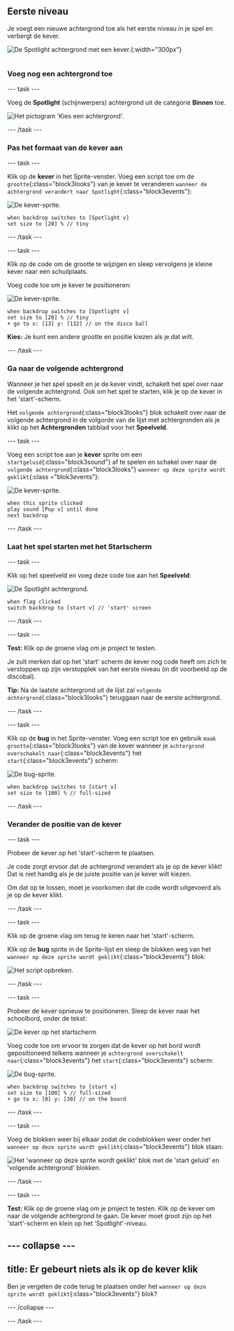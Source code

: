 ## Eerste niveau

<div style="display: flex; flex-wrap: wrap">
<div style="flex-basis: 200px; flex-grow: 1; margin-right: 15px;">
Je voegt een nieuwe achtergrond toe als het eerste niveau in je spel en verbergt de kever.
</div>
<div>

![De Spotlight achtergrond met een kever.](images/first-level.png){:width="300px"}

</div>
</div>

### Voeg nog een achtergrond toe

--- task ---

Voeg de **Spotlight** (schijnwerpers) achtergrond uit de categorie **Binnen** toe.

![Het pictogram 'Kies een achtergrond'.](images/backdrop-button.png)

--- /task ---

### Pas het formaat van de kever aan

--- task ---

Klik op de **kever** in het Sprite-venster. Voeg een script toe om de `grootte`{:class="block3looks"} van je kever te veranderen `wanneer de achtergrond verandert naar Spotlight`{:class="block3events"}:

![De kever-sprite.](images/bug-sprite.png)

```blocks3
when backdrop switches to [Spotlight v]
set size to [20] % // tiny
```

--- /task ---

--- task ---

Klik op de code om de grootte te wijzigen en sleep vervolgens je kleine kever naar een schuilplaats.

Voeg code toe om je kever te positioneren:

![De kever-sprite.](images/bug-sprite.png)

```blocks3
when backdrop switches to [Spotlight v]
set size to [20] % // tiny
+ go to x: [13] y: [132] // on the disco ball
```

**Kies:** Je kunt een andere grootte en positie kiezen als je dat wilt.

--- /task ---

### Ga naar de volgende achtergrond

Wanneer je het spel speelt en je de kever vindt, schakelt het spel over naar de volgende achtergrond. Ook om het spel te starten, klik je op de kever in het 'start'-scherm.

Het `volgende achtergrond`{:class="block3looks"} blok schakelt over naar de volgende achtergrond in de volgorde van de lijst met achtergronden als je klikt op het **Achtergronden** tabblad voor het **Speelveld**.

--- task ---

Voeg een script toe aan je **kever** sprite om een `startgeluid`{:class="block3sound"} af te spelen en schakel over naar de `volgende achtergrond`{:class="block3looks"} `wanneer op deze sprite wordt geklikt`{:class ="blok3events"}:

![De kever-sprite.](images/bug-sprite.png)

```blocks3
when this sprite clicked
play sound [Pop v] until done
next backdrop
```

--- /task ---

### Laat het spel starten met het Startscherm

--- task ---

Klik op het speelveld en voeg deze code toe aan het **Speelveld**:

![De Spotlight achtergrond.](images/stage-image.png)

```blocks3
when flag clicked
switch backdrop to [start v] // 'start' screen
```

--- /task ---

--- task ---

**Test:** Klik op de groene vlag om je project te testen.

Je zult merken dat op het 'start' scherm de kever nog code heeft om zich te verstoppen op zijn verstopplek van het eerste niveau (in dit voorbeeld op de discobal).

**Tip:** Na de laatste achtergrond uit de lijst zal `volgende achtergrond`{:class="block3looks"} teruggaan naar de eerste achtergrond.

--- /task ---

--- task ---

Klik op de **bug** in het Sprite-venster. Voeg een script toe en gebruik `maak grootte`{:class="block3looks"} van de kever wanneer je `achtergrond overschakelt naar`{:class="block3events"} het `start`{:class="block3events"} scherm:

![De bug-sprite.](images/bug-sprite.png)

```blocks3
when backdrop switches to [start v]
set size to [100] % // full-sized
```

--- /task ---

### Verander de positie van de kever

--- task ---

Probeer de kever op het 'start'-scherm te plaatsen.

Je code zorgt ervoor dat de achtergrond verandert als je op de kever klikt! Dat is niet handig als je de juiste positie van je kever wilt kiezen.

Om dat op te lossen, moet je voorkomen dat de code wordt uitgevoerd als je op de kever klikt.

--- /task ---

--- task ---

Klik op de groene vlag om terug te keren naar het 'start'-scherm.

Klik op de **bug** sprite in de Sprite-lijst en sleep de blokken weg van het `wanneer op deze sprite wordt geklikt`{:class="block3events"} blok:

![Het script opbreken.](images/breaking-script.png)

--- /task ---

--- task ---

Probeer de kever opnieuw te positioneren. Sleep de kever naar het schoolbord, onder de tekst:

![De kever op het startscherm](images/bug-chalkboard.png)

Voeg code toe om ervoor te zorgen dat de kever op het bord wordt gepositioneerd telkens wanneer je `achtergrond overschakelt naar`{:class="block3events"} het `start`{:class="block3events"} scherm:

![De bug-sprite.](images/bug-sprite.png)

```blocks3
when backdrop switches to [start v]
set size to [100] % // full-sized
+ go to x: [0] y: [30] // on the board
```

--- /task ---

--- task ---

Voeg de blokken weer bij elkaar zodat de codeblokken weer onder het `wanneer op deze sprite wordt geklikt`{:class="block3events"} blok staan:

![Het 'wanneer op deze sprite wordt geklikt' blok met de 'start geluid' en 'volgende achtergrond' blokken.](images/fixed-script.png)

--- /task ---

--- task ---

**Test:** Klik op de groene vlag om je project te testen. Klik op de kever om naar de volgende achtergrond te gaan. De kever moet groot zijn op het 'start'-scherm en klein op het 'Spotlight'-niveau.

--- collapse ---
---
title: Er gebeurt niets als ik op de kever klik
---

Ben je vergeten de code terug te plaatsen onder het `wanneer op deze sprite wordt geklikt`{:class="block3events"} blok?

--- /collapse ---

--- /task ---